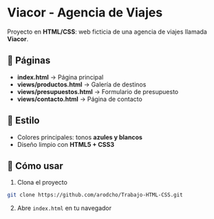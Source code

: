 # Viacor - Agencia de Viajes

Proyecto en **HTML/CSS**: web ficticia de una agencia de viajes llamada **Viacor**.

## 📂 Páginas
- **index.html** → Página principal  
- **views/productos.html** → Galería de destinos  
- **views/presupuestos.html** → Formulario de presupuesto  
- **views/contacto.html** → Página de contacto  

## 🎨 Estilo
- Colores principales: tonos **azules y blancos**  
- Diseño limpio con **HTML5 + CSS3**  

## 🚀 Cómo usar
1. Clona el proyecto
```bash
git clone https://github.com/arodcho/Trabajo-HTML-CSS.git
```

2. Abre `index.html` en tu navegador

